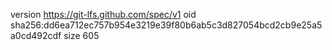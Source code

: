 version https://git-lfs.github.com/spec/v1
oid sha256:dd6ea712ec757b954e3219e39f80b6ab5c3d827054bcd2cb9e25a5a0cd492cdf
size 605
